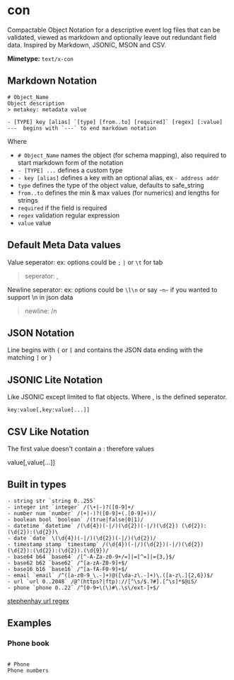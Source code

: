 # con
Compactable Object Notation for a descriptive event log files that can be validated, viewed as markdown and optionally leave out redundant field data. Inspired by Markdown, JSONIC, MSON and CSV.

**Mimetype:** `text/x-con`

## Markdown Notation

```
# Object_Name
Object description
> metakey: metadata value

- [TYPE] key [alias] `[type] [from..to] [required]` [regex] [:value]
---  begins with `---` to end markdown notation
```

Where
- `# Object_Name` names the object (for schema mapping), also required to start markdown form of the notation
- `- [TYPE] ...` defines a custom type
- `- key [alias]` defines a key with an optional alias, ex `- address addr`
- `type` defines the type of the object value, defaults to safe_string
- `from..to` defines the min & max values (for numerics) and lengths for strings
- `required` if the field is required
- `regex` validation regular expression
- `value` value

## Default Meta Data values
Value seperator: ex: options could be `;` `|` or `\t` for tab

> seperator: ,

Newline seperator: ex: options could be `\l\n` or say `~n~` if you wanted to support \n in json data

> newline: /n

## JSON Notation
Line begins with `{` or `[` and contains the JSON data ending with the matching `]` or `}`

## JSONIC Lite Notation
Like JSONIC except limited to flat objects. Where , is the defined seperator.

```
key:value[,key:value[...]]
```

## CSV Like Notation
The first value doesn't contain a : therefore values

value[,value[...]]

## Built in types

```
- string str `string 0..255`
- integer int `integer` /(\+|-)?([0-9]+/
- number num `number` /(+|-)?([0-9]+(.[0-9]+))/
- boolean bool `boolean` /(true|false|0|1)/
- datetime `datetime` /(\d{4})(-|/)(\d{2})(-|/)(\d{2}) (\d{2}):(\d{2}):(\d{2})\
- date `date` \(\d{4})(-|/)(\d{2})(-|/)(\d{2})/
- timestamp stamp `timestamp` /(\d{4})(-|/)(\d{2})(-|/)(\d{2}) (\d{2}):(\d{2}):(\d{2}).(\d{9})/
- base64 b64 `base64` /[^-A-Za-z0-9+/=]|=[^=]|={3,}$/
- base62 b62 `base62` /^[a-zA-Z0-9]+$/
- base16 b16 `base16` /^[a-fA-F0-9]+$/
- email `email` /^([a-z0-9_\.-]+)@([\da-z\.-]+)\.([a-z\.]{2,6})$/
- url `url 0..2048` /@^(https?|ftp)://[^\s/$.?#].[^\s]*$@iS/
- phone `phone 0..22` /^[0-9+\(\)#\.\s\/ext-]+$/
```

[stephenhay url regex](https://mathiasbynens.be/demo/url-regex)

## Examples
### Phone book
```

# Phone
Phone numbers
